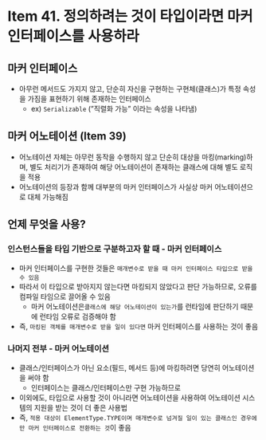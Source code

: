 # Item 41. 정의하려는 것이 타입이라면 마커 인터페이스를 사용하라

## 마커 인터페이스

- 아무런 메서드도 가지지 않고, 단순히 자신을 구현하는 구현체(클래스)가 특정 속성을 가짐을 표현하기 위해 존재하는 인터페이스
    - ex) `Serializable` (”직렬화 가능” 이라는 속성을 나타냄)

## 마커 어노테이션 (Item 39)

- 어노테이션 자체는 아무런 동작을 수행하지 않고 단순히 대상을 마킹(marking)하며, 별도 처리기가 존재하여 해당 어노테이션이 존재하는 클래스에 대해 별도 로직을 적용
- 어노테이션의 등장과 함께 대부분의 마커 인터페이스가 사실상 마커 어노테이션으로 대체 가능해짐

## 언제 무엇을 사용?

### 인스턴스들을 타입 기반으로 구분하고자 할 때 - 마커 인터페이스

- 마커 인터페이스를 구현한 것들은 `매개변수로 받을 때 마커 인터페이스 타입으로 받을 수 있음`
- 따라서 이 타입으로 받아지지 않는다면 마킹되지 않았다고 판단 가능하므로, 오류를 컴파일 타임으로 끌어올 수 있음
    - 마커 어노테이션은`클래스에 해당 어노테이션이 있는가`를 런타임에 판단하기 때문에 런타임 오류로 검증해야 함
- 즉, `마킹된 객체를 매개변수로 받을 일이 있다면` 마커 인터페이스를 사용하는 것이 좋음

### 나머지 전부 - 마커 어노테이션

- 클래스/인터페이스가 아닌 요소(필드, 메서드 등)에 마킹하려면 당연히 어노테이션을 써야 함
    - 인터페이스는 클래스/인터페이스만 구현 가능하므로
- 이외에도, 타입으로 사용할 것이 아니라면 어노테이션을 사용하여 어노테이션 시스템의 지원을 받는 것이 더 좋은 사용법
- 즉, `적용 대상이 ElementType.TYPE이며 매개변수로 넘겨질 일이 있는 클래스인 경우에만 마커 인터페이스로 전환하는 것`이 좋음
